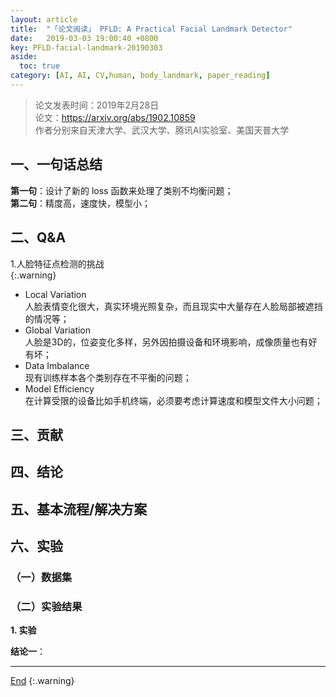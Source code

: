 ```yaml
---
layout: article
title:  "「论文阅读」 PFLD: A Practical Facial Landmark Detector"
date:   2019-03-03 19:00:40 +0800
key: PFLD-facial-landmark-20190303
aside:
  toc: true
category: [AI, AI, CV,human, body_landmark, paper_reading]
---
```

<span id='head'></span>  

>论文发表时间：2019年2月28日    
论文：<https://arxiv.org/abs/1902.10859>  
作者分别来自天津大学、武汉大学、腾讯AI实验室、美国天普大学  

<!--more-->

## 一、一句话总结  
**第一句**：设计了新的 loss 函数来处理了类别不均衡问题；    
**第二句**：精度高，速度快，模型小；    

## 二、Q&A  

1.人脸特征点检测的挑战  
{:.warning}   

- Local Variation  
人脸表情变化很大，真实环境光照复杂，而且现实中大量存在人脸局部被遮挡的情况等；  
- Global Variation  
人脸是3D的，位姿变化多样，另外因拍摄设备和环境影响，成像质量也有好有坏；   
- Data Imbalance  
现有训练样本各个类别存在不平衡的问题；  
- Model Efficiency  
在计算受限的设备比如手机终端，必须要考虑计算速度和模型文件大小问题；   

## 三、贡献  

## 四、结论  

## 五、基本流程/解决方案

## 六、实验  

### <span id="dataset">（一）数据集</span>


### （二）实验结果   

<span id="explore">**1. 实验**</span>    

**结论一**：  



-------------------  
[End](#head)
{:.warning}  
